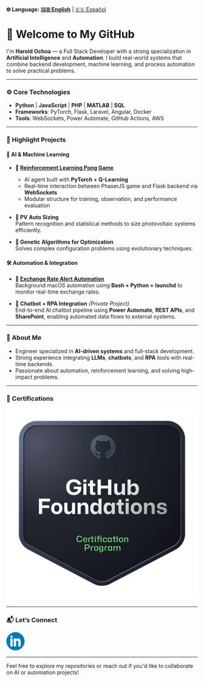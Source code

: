 **🌐 Language:** **[🇬🇧 English](https://github.com/Harold2828)** | [🇪🇸 Español](README_ES.md)

# 👋 Welcome to My GitHub

I'm **Harold Ochoa** — a Full Stack Developer with a strong specialization in **Artificial Intelligence** and **Automation**. I build real-world systems that combine backend development, machine learning, and process automation to solve practical problems.

---

### ⚙️ Core Technologies
- **Python** | **JavaScript** | **PHP** | **MATLAB** | **SQL**
- **Frameworks**: PyTorch, Flask, Laravel, Angular, Docker
- **Tools**: WebSockets, Power Automate, GitHub Actions, AWS

---

### 🧠 Highlight Projects

#### 🤖 AI & Machine Learning
- **🏓 [Reinforcement Learning Pong Game](https://github.com/Harold2828/ReinforcementLearningPong)**  
  - AI agent built with **PyTorch + Q-Learning**  
  - Real-time interaction between PhaserJS game and Flask backend via **WebSockets**
  - Modular structure for training, observation, and performance evaluation

- **🔆 PV Auto Sizing**  
  Pattern recognition and statistical methods to size photovoltaic systems efficiently.

- **🧬 Genetic Algorithms for Optimization**  
  Solves complex configuration problems using evolutionary techniques.

#### 🛠️ Automation & Integration
- **💱 [Exchange Rate Alert Automation](https://github.com/Harold2828/ExchangeAlert)**  
  Background macOS automation using **Bash + Python + launchd** to monitor real-time exchange rates.

- **🤖 Chatbot + RPA Integration** *(Private Project)*  
  End-to-end AI chatbot pipeline using **Power Automate**, **REST APIs**, and **SharePoint**, enabling automated data flows to external systems.

---

### 📌 About Me
- Engineer specialized in **AI-driven systems** and full-stack development.
- Strong experience integrating **LLMs**, **chatbots**, and **RPA** tools with real-time backends.
- Passionate about automation, reinforcement learning, and solving high-impact problems.

---

### 📜 Certifications

[![GitHub Foundations](Images/github_foundations.png)](https://www.credly.com/badges/fe422938-d349-4627-b26f-33c088348fd0)

---

### 📬 Let’s Connect

[![LinkedIn](Images/LinkedIn.png)](https://www.linkedin.com/in/harold-oswaldo-ochoa-buitrago)

---

Feel free to explore my repositories or reach out if you'd like to collaborate on AI or automation projects!
